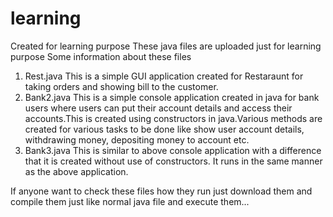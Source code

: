 # learning
Created for learning purpose
These java files are uploaded just for learning purpose 
Some information about these files
1) Rest.java
This is a simple GUI application created for Restaraunt for taking orders and showing bill to the customer.
2) Bank2.java
This is a simple console application created in java for bank users where users can put their account details and 
access their accounts.This is created using constructors in java.Various methods are created for various tasks to be done
like show user account details, withdrawing money, depositing money to account etc.
3) Bank3.java
This is similar to above console application with a difference that it is created without use of constructors.
It runs in the same manner as the above application.

If anyone want to check these files how they run just download them and compile them just like normal java file and execute them...


